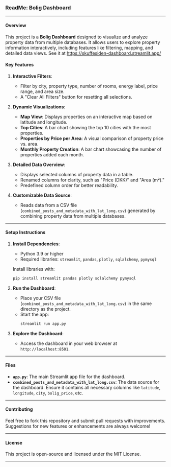 ### ReadMe: Bolig Dashboard

---

#### **Overview**
This project is a **Bolig Dashboard** designed to visualize and analyze property data from multiple databases. It allows users to explore property information interactively, including features like filtering, mapping, and detailed data views.
See it at https://skuffesiden-dashboard.streamlit.app/

#### **Key Features**
1. **Interactive Filters**:
   - Filter by city, property type, number of rooms, energy label, price range, and area size.
   - A "Clear All Filters" button for resetting all selections.

2. **Dynamic Visualizations**:
   - **Map View**: Displays properties on an interactive map based on latitude and longitude.
   - **Top Cities**: A bar chart showing the top 10 cities with the most properties.
   - **Properties by Price per Area**: A visual comparison of property price vs. area.
   - **Monthly Property Creation**: A bar chart showcasing the number of properties added each month.

3. **Detailed Data Overview**:
   - Displays selected columns of property data in a table.
   - Renamed columns for clarity, such as "Price (DKK)" and "Area (m²)."
   - Predefined column order for better readability.

4. **Customizable Data Source**:
   - Reads data from a CSV file (`combined_posts_and_metadata_with_lat_long.csv`) generated by combining property data from multiple databases.

---

#### **Setup Instructions**
1. **Install Dependencies**:
   - Python 3.9 or higher
   - Required libraries: `streamlit`, `pandas`, `plotly`, `sqlalchemy`, `pymysql`

   Install libraries with:
   ```bash
   pip install streamlit pandas plotly sqlalchemy pymysql
   ```

2. **Run the Dashboard**:
   - Place your CSV file (`combined_posts_and_metadata_with_lat_long.csv`) in the same directory as the project.
   - Start the app:
     ```bash
     streamlit run app.py
     ```

3. **Explore the Dashboard**:
   - Access the dashboard in your web browser at `http://localhost:8501`.

---

#### **Files**
- **`app.py`**: The main Streamlit app file for the dashboard.
- **`combined_posts_and_metadata_with_lat_long.csv`**: The data source for the dashboard. Ensure it contains all necessary columns like `latitude`, `longitude`, `city`, `bolig_price`, etc.

---

#### **Contributing**
Feel free to fork this repository and submit pull requests with improvements. Suggestions for new features or enhancements are always welcome!

---

#### **License**
This project is open-source and licensed under the MIT License.

--- 
 


